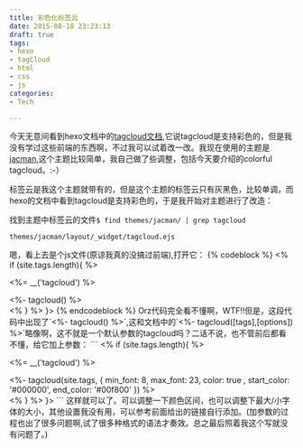 ```yaml
---
title: 彩色化标签云
date: 2015-08-18 23:23:13
draft: true
tags:
- hexo
- tagCloud
- html
- css
- js
categories:
- Tech

---
```

今天无意间看到hexo文档中的[tagcloud文档](https://hexo.io/zh-cn/docs/helpers.html#tagcloud),它说tagcloud是支持彩色的，但是我没有学过这些前端的东西啊，不过我可以试着改一改。我现在使用的主题是[jacman](https://github.com/ChenXiyu/jacman),这个主题比较简单，我自己做了些调整，包括今天要介绍的colorful tagcloud。:-）
 
标签云是我这个主题就带有的，但是这个主题的标签云只有灰黑色，比较单调，而hexo的文档中看到tagcloud是支持彩色的，于是我开始对主题进行了改造：
 
找到主题中标签云的文件`$ find themes/jacman/ | grep tagcloud`
```
themes/jacman/layout/_widget/tagcloud.ejs
```
嗯，看上去是个js文件(原谅我真的没搞过前端),打开它：
{% codeblock %}
<% if (site.tags.length){ %>
  <div class="tagcloudlist">
      <p class="asidetitle"><%= __('tagcloud') %></p>
         <div class="tagcloudlist clearfix">
            <%- tagcloud() %>
         </div>
  </div>
<% } %>
}>
{% endcodeblock %}
Orz代码完全看不懂啊，WTF!!但是，这段代码中出现了`<%- tagcloud() %>`,这和文档中的`<%- tagcloud([tags],[options]) %>`略像啊，这不就是一个默认参数的tagcloud吗？二话不说，也不管前后都看不懂，给它加上参数：
```
<% if (site.tags.length){ %>
  <div class="tagcloudlist">
      <p class="asidetitle"><%= __('tagcloud') %></p>
          <div class="tagcloudlist clearfix">
                 <%- tagcloud(site.tags, {
                                min_font: 8,
                                max_font: 23, 
                                color: true ,
                                start_color: '#000000',
                                end_color: '#00f800'
              }) %>
          </div>
   </div>
<% } %>
}>
```
这样就可以了。可以调整一下颜色区间，也可以调整下最大/小字体的大小，其他设置我没有用，可以参考前面给出的链接自行添加。(加参数的过程也出了很多问题啊,试了很多种格式的语法才奏效。总之最后照着我这个写就没有问题了。)
